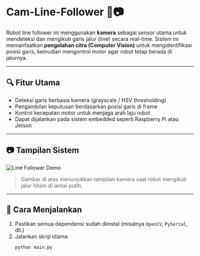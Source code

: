 # Cam-Line-Follower 🚗📷

Robot line follower ini menggunakan **kamera** sebagai sensor utama untuk mendeteksi dan mengikuti garis jalur (line) secara real-time. Sistem ini memanfaatkan **pengolahan citra (Computer Vision)** untuk mengidentifikasi posisi garis, kemudian mengontrol motor agar robot tetap berada di jalurnya.

---

## 🔍 Fitur Utama
- Deteksi garis berbasis kamera (grayscale / HSV thresholding)
- Pengambilan keputusan berdasarkan posisi garis di frame
- Kontrol kecepatan motor untuk menjaga arah laju robot
- Dapat dijalankan pada sistem embedded seperti Raspberry Pi atau Jetson

---

## 📷 Tampilan Sistem
![Line Follower Demo](images/demo-line-follower.jpg)

> Gambar di atas menunjukkan tampilan kamera saat robot mengikuti jalur hitam di lantai putih.

---

## 🚀 Cara Menjalankan
1. Pastikan semua dependensi sudah diinstal (misalnya `OpenCV`, `PySerial`, dll.)
2. Jalankan skrip utama:
   ```bash
   python main.py
